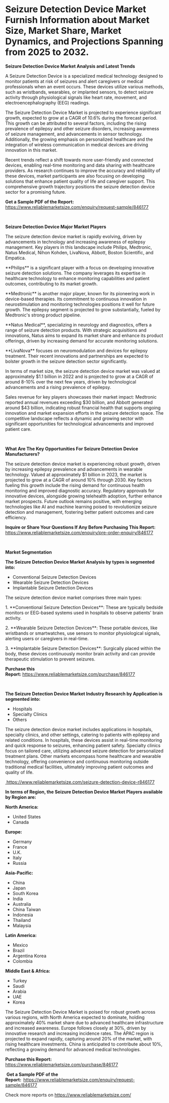 <p><h1>Seizure Detection Device Market Furnish Information about Market Size, Market Share, Market Dynamics, and Projections Spanning from 2025 to 2032.</h1></p><p><strong>Seizure Detection Device Market Analysis and Latest Trends</strong></p>
<p><p>A Seizure Detection Device is a specialized medical technology designed to monitor patients at risk of seizures and alert caregivers or medical professionals when an event occurs. These devices utilize various methods, such as wristbands, wearables, or implanted sensors, to detect seizure activity through physiological signals like heart rate, movement, and electroencephalography (EEG) readings. </p><p>The Seizure Detection Device Market is projected to experience significant growth, expected to grow at a CAGR of 10.6% during the forecast period. This growth can be attributed to several factors, including the rising prevalence of epilepsy and other seizure disorders, increasing awareness of seizure management, and advancements in sensor technology. Additionally, the growing emphasis on personalized healthcare and the integration of wireless communication in medical devices are driving innovation in this market. </p><p>Recent trends reflect a shift towards more user-friendly and connected devices, enabling real-time monitoring and data sharing with healthcare providers. As research continues to improve the accuracy and reliability of these devices, market participants are also focusing on developing solutions that enhance patient quality of life and caregiver support. This comprehensive growth trajectory positions the seizure detection device sector for a promising future.</p></p>
<p><strong>Get a Sample PDF of the Report:&nbsp;</strong> <a href="https://www.reliablemarketsize.com/enquiry/request-sample/846177?utm_campaign=2809&utm_medium=2&utm_source=Github&utm_content=ia&utm_term=04032025&utm_id=seizure-detection-device">https://www.reliablemarketsize.com/enquiry/request-sample/846177</a></p>
<p>&nbsp;</p>
<p><strong>Seizure Detection Device Major Market Players</strong></p>
<p><p>The seizure detection device market is rapidly evolving, driven by advancements in technology and increasing awareness of epilepsy management. Key players in this landscape include Philips, Medtronic, Natus Medical, Nihon Kohden, LivaNova, Abbott, Boston Scientific, and Empatica.</p><p>**Philips** is a significant player with a focus on developing innovative seizure detection solutions. The company leverages its expertise in healthcare technology to enhance monitoring capabilities and patient outcomes, contributing to its market growth.</p><p>**Medtronic** is another major player, known for its pioneering work in device-based therapies. Its commitment to continuous innovation in neurostimulation and monitoring technologies positions it well for future growth. The epilepsy segment is projected to grow substantially, fueled by Medtronic's strong product pipeline.</p><p>**Natus Medical**, specializing in neurology and diagnostics, offers a range of seizure detection products. With strategic acquisitions and innovations, Natus aims to expand its market share and enhance its product offerings, driven by increasing demand for accurate monitoring solutions.</p><p>**LivaNova** focuses on neuromodulation and devices for epilepsy treatment. Their recent innovations and partnerships are expected to bolster growth in the seizure detection sector significantly. </p><p>In terms of market size, the seizure detection device market was valued at approximately $1.1 billion in 2022 and is projected to grow at a CAGR of around 8-10% over the next few years, driven by technological advancements and a rising prevalence of epilepsy.</p><p>Sales revenue for key players showcases their market impact: Medtronic reported annual revenues exceeding $30 billion, and Abbott generated around $43 billion, indicating robust financial health that supports ongoing innovation and market expansion efforts in the seizure detection space. The competitive landscape reflects a dynamic and growing sector with significant opportunities for technological advancements and improved patient care.</p></p>
<p>&nbsp;</p>
<p><strong>What Are The Key Opportunities For Seizure Detection Device Manufacturers?</strong></p>
<p><p>The seizure detection device market is experiencing robust growth, driven by increasing epilepsy prevalence and advancements in wearable technology. Valued at approximately $1 billion in 2023, the market is projected to grow at a CAGR of around 10% through 2030. Key factors fueling this growth include the rising demand for continuous health monitoring and improved diagnostic accuracy. Regulatory approvals for innovative devices, alongside growing telehealth adoption, further enhance market prospects. Future outlook remains positive, with emerging technologies like AI and machine learning poised to revolutionize seizure detection and management, fostering better patient outcomes and care efficiency.</p></p>
<p><strong>Inquire or Share Your Questions If Any Before Purchasing This Report:</strong> <a href="https://www.reliablemarketsize.com/enquiry/pre-order-enquiry/846177?utm_campaign=2809&utm_medium=2&utm_source=Github&utm_content=ia&utm_term=04032025&utm_id=seizure-detection-device">https://www.reliablemarketsize.com/enquiry/pre-order-enquiry/846177</a></p>
<p>&nbsp;</p>
<p><strong>Market Segmentation</strong></p>
<p><strong>The Seizure Detection Device Market Analysis by types is segmented into:</strong></p>
<p><ul><li>Conventional Seizure Detection Devices</li><li>Wearable Seizure Detection Devices</li><li>Implantable Seizure Detection Devices</li></ul></p>
<p><p>The seizure detection device market comprises three main types: </p><p>1. **Conventional Seizure Detection Devices**: These are typically bedside monitors or EEG-based systems used in hospitals to observe patients' brain activity. </p><p>2. **Wearable Seizure Detection Devices**: These portable devices, like wristbands or smartwatches, use sensors to monitor physiological signals, alerting users or caregivers in real-time.</p><p>3. **Implantable Seizure Detection Devices**: Surgically placed within the body, these devices continuously monitor brain activity and can provide therapeutic stimulation to prevent seizures.</p></p>
<p><strong>Purchase this Report:&nbsp;</strong><a href="https://www.reliablemarketsize.com/purchase/846177?utm_campaign=2809&utm_medium=2&utm_source=Github&utm_content=ia&utm_term=04032025&utm_id=seizure-detection-device">https://www.reliablemarketsize.com/purchase/846177</a></p>
<p>&nbsp;</p>
<p><strong>The Seizure Detection Device Market Industry Research by Application is segmented into:</strong></p>
<p><ul><li>Hospitals</li><li>Specialty Clinics</li><li>Others</li></ul></p>
<p><p>The seizure detection device market includes applications in hospitals, specialty clinics, and other settings, catering to patients with epilepsy and related conditions. In hospitals, these devices assist in real-time monitoring and quick response to seizures, enhancing patient safety. Specialty clinics focus on tailored care, utilizing advanced seizure detection for personalized treatment plans. Other markets encompass home healthcare and wearable technology, offering convenience and continuous monitoring outside traditional medical facilities, ultimately improving patient outcomes and quality of life.</p></p>
<p><a href="https://www.reliablemarketsize.com/seizure-detection-device-r846177?utm_campaign=2809&utm_medium=2&utm_source=Github&utm_content=ia&utm_term=04032025&utm_id=seizure-detection-device">&nbsp;https://www.reliablemarketsize.com/seizure-detection-device-r846177</a></p>
<p><strong>In terms of Region, the Seizure Detection Device Market Players available by Region are:</strong></p>
<p>
    <p> <strong> North America: </strong>
        <ul>
            <li>United States</li>
            <li>Canada</li>
        </ul>
        </p> 
    <p> <strong> Europe: </strong>
        <ul>
            <li>Germany</li>
            <li>France</li>
            <li>U.K.</li>
            <li>Italy</li>
            <li>Russia</li>
        </ul>
        </p> 
    <p> <strong> Asia-Pacific: </strong>
        <ul>
            <li>China</li>
            <li>Japan</li>
            <li>South Korea</li>
            <li>India</li>
            <li>Australia</li>
            <li>China Taiwan</li>
            <li>Indonesia</li>
            <li>Thailand</li>
            <li>Malaysia</li>
        </ul>
        </p> 
    <p> <strong> Latin America: </strong>
        <ul>
            <li>Mexico</li>
            <li>Brazil</li>
            <li>Argentina Korea</li>
            <li>Colombia</li>
        </ul>
        </p> 
    <p> <strong> Middle East & Africa: </strong>
        <ul>
            <li>Turkey</li>
            <li>Saudi</li>
            <li>Arabia</li>
            <li>UAE</li>
            <li>Korea</li>
        </ul>
    </p>
    </p>
<p><p>The Seizure Detection Device Market is poised for robust growth across various regions, with North America expected to dominate, holding approximately 40% market share due to advanced healthcare infrastructure and increased awareness. Europe follows closely at 30%, driven by innovative research and increasing incidence rates. The APAC region is projected to expand rapidly, capturing around 20% of the market, with rising healthcare investments. China is anticipated to contribute about 10%, reflecting a growing demand for advanced medical technologies.</p></p>
<p><strong>Purchase this Report: </strong><a href="https://www.reliablemarketsize.com/purchase/846177?utm_campaign=2809&utm_medium=2&utm_source=Github&utm_content=ia&utm_term=04032025&utm_id=seizure-detection-device">https://www.reliablemarketsize.com/purchase/846177</a></p>
<p>&nbsp;<strong>Get a Sample PDF of the Report:&nbsp;&nbsp;</strong><a href="https://www.reliablemarketsize.com/enquiry/request-sample/846177?utm_campaign=2809&utm_medium=2&utm_source=Github&utm_content=ia&utm_term=04032025&utm_id=seizure-detection-device">https://www.reliablemarketsize.com/enquiry/request-sample/846177</a></p>
<p><strong></strong></p>
<p>Check more reports on <a href="https://www.reliablemarketsize.com/?utm_campaign=2809&utm_medium=2&utm_source=Github&utm_content=ia&utm_term=04032025&utm_id=seizure-detection-device">https://www.reliablemarketsize.com/</a></p>